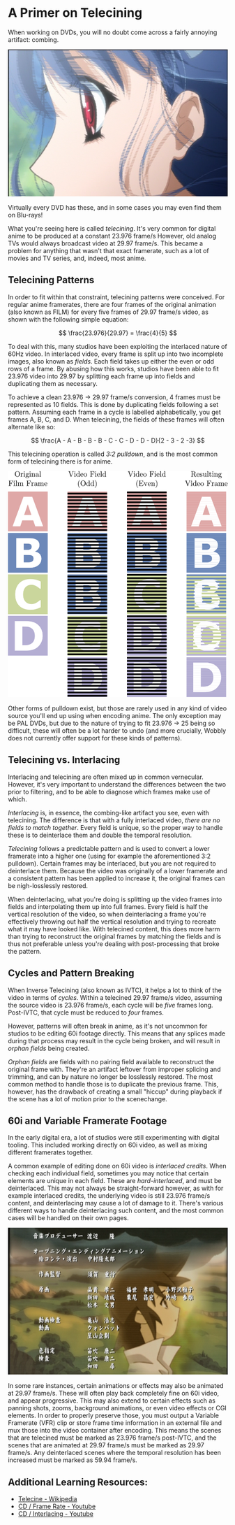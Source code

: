 # A Primer on Telecining

When working on DVDs,
you will no doubt come across a fairly annoying artifact:
combing.

![A classic example of combing](imgs/combed_frame.png)

Virtually every DVD has these,
and in some cases  you may even find them on Blu-rays!

What you're seeing here is called *telecining*.
It's very common for digital anime to be produced at a constant 23.976 frame/s
However, old analog TVs would always broadcast video at 29.97 frame/s.
This became a problem for anything that wasn't that exact framerate,
such as a lot of movies and TV series,
and, indeed, most anime.

## Telecining Patterns

In order to fit within that constraint,
telecining patterns were conceived.
For regular anime framerates,
there are four frames of the original animation (also known as FILM)
for every five frames of 29.97 frame/s video,
as shown with the following simple equation:

$$
\frac{23.976}{29.97} = \frac{4}{5}
$$

To deal with this,
many studios have been exploiting the interlaced nature of 60Hz video.
In interlaced video,
every frame is split up into two incomplete images,
also known as *fields*.
Each field takes up either the even or odd rows of a frame.
By abusing how this works,
studios have been able to fit 23.976 video into 29.97
by splitting each frame up into fields and duplicating them as necessary.

To achieve a clean 23.976 → 29.97 frame/s conversion,
4 frames must be represented as 10 fields.
This is done by duplicating fields following a set pattern.
Assuming each frame in a cycle is labelled alphabetically,
you get frames A, B, C, and D.
When telecining,
the fields of these frames will often alternate like so:

$$
\frac{A - A - B -  B -  B -  C -  C -  D - D - D}{2 - 3 - 2 -3}
$$

This telecining operation is called *3:2 pulldown*,
and is the most common form of telecining there is for anime.

![A classic example of 3:2 pulldown](imgs/3_2_pulldown.png)

Other forms of pulldown exist,
but those are rarely used in any kind of video source
you'll end up using when encoding anime.
The only exception may be PAL DVDs,
but due to the nature of trying to fit 23.976 → 25 being so difficult,
these will often be a lot harder to undo
(and more crucially,
Wobbly does not currently offer support for these kinds of patterns).


## Telecining vs. Interlacing

Interlacing and telecining are often mixed up in common vernecular.
However, it's very important to understand the differences between the two prior to filtering,
and to be able to diagnose which frames make use of which.

*Interlacing* is,
in essence, the combing-like artifact you see,
even with telecining.
The difference is that with a fully interlaced video,
*there are no fields to match together*.
Every field is unique,
so the proper way to handle these is to deinterlace them
and double the temporal resolution.

*Telecining* follows a predictable pattern
and is used to convert a lower framerate into a higher one
(using for example the aforementioned 3:2 pulldown).
Certain frames may be interlaced,
but you are not required to deinterlace them.
Because the video was originally of a lower framerate
and a consistent pattern has been applied to increase it,
the original frames can be nigh-losslessly restored.

When deinterlacing,
what you're doing is splitting up the video frames into fields
and interpolating them up into full frames.
Every field is half the vertical resolution of the video,
so when deinterlacing a frame you're effectively throwing out half the vertical resolution
and trying to recreate what it may have looked like.
With telecined content,
this does more harm than trying to reconstruct the original frames by matching the fields
and is thus not preferable
unless you're dealing with post-processing that broke the pattern.


## Cycles and Pattern Breaking

When Inverse Telecining (also known as IVTC),
it helps a lot to think of the video in terms of *cycles*.
Within a telecined 29.97 frame/s video,
assuming the source video is 23.976 frame/s,
each cycle will be *five* frames long.
Post-IVTC, that cycle must be reduced to *four* frames.

However, patterns will often break in anime,
as it's not uncommon for studios to be editing 60i footage directly.
This means that any splices made during that process may result in the cycle being broken,
and will result in *orphan fields* being created.

*Orphan fields* are fields with no pairing field available to reconstruct the original frame with.
They're an artifact leftover from improper splicing and trimming,
and can by nature no longer be losslessly restored.
The most common method to handle those is to duplicate the previous frame.
This, however, has the drawback of creating a small "hiccup" during playback
if the scene has a lot of motion prior to the scenechange.


## 60i and Variable Framerate Footage

In the early digital era,
a lot of studios were still experimenting with digital tooling.
This included working directly on 60i video,
as well as mixing different framerates together.

A common example of editing done on 60i video is *interlaced credits*.
When checking each individual field,
sometimes you may notice that certain elements are unique in each field.
These are *hard-interlaced*,
and must be deinterlaced.
This may not always be straight-forward however,
as with for example interlaced credits, the underlying video is still 23.976 frame/s content,
and deinterlacing may cause a lot of damage to it.
There's various different ways to handle deinterlacing such content,
and the most common cases will be handled on their own pages.

![An example of interlaced credits on top of 23.976 frame/s video](imgs/interlaced_credits.png)

In some rare instances,
certain animations or effects may also be animated at 29.97 frame/s.
These will often play back completely fine on 60i video,
and appear progressive.
This may also extend to certain effects such as panning shots,
zooms, background animations,
or even video effects or CGI elements.
In order to properly preserve those,
you must output a Variable Framerate (VFR) clip
or store frame time information in an external file
and mux those into the video container after encoding.
This means the scenes that are telecined must be marked as 23.976 frame/s post-IVTC,
and the scenes that are animated at 29.97 frame/s must be marked as 29.97 frame/s.
Any deinterlaced scenes where the temporal resolution has been increased
must be marked as 59.94 frame/s.

## Additional Learning Resources:

* [Telecine - Wikipedia](https://en.wikipedia.org/wiki/Telecine)
* [CD / Frame Rate - Youtube](https://www.youtube.com/watch?v=DyqjTZHRdRs)
* [CD / Interlacing - Youtube](https://www.youtube.com/watch?v=5eu_KjKsnpM)

